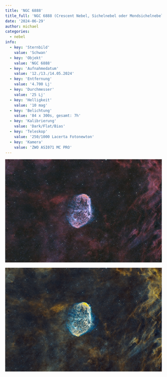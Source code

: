 ```yaml
---
title: 'NGC 6888'
title_full: 'NGC 6888 (Crescent Nebel, Sichelnebel oder Mondsichelnebel)'
date: '2024-06-29'
author: michael
categories:
  - nebel
info:
  - key: 'Sternbild'
    value: 'Schwan'
  - key: 'Objekt'
    value: 'NGC 6888'
  - key: 'Aufnahmedatum'
    value: '12./13./14.05.2024'
  - key: 'Entfernung'
    value: '4.700 Lj'
  - key: 'Durchmesser'
    value: '25 Lj'
  - key: 'Helligkeit'
    value: '10 mag'
  - key: 'Belichtung'
    value: '84 x 300s, gesamt: 7h'
  - key: 'Kalibrierung'
    value: 'Dark/Flat/Bias'
  - key: 'Teleskop'
    value: '250/1000 Lacerta Fotonewton'
  - key: 'Kamera'
    value: 'ZWO ASI071 MC PRO'
---
```


![NGC 6888](header.jpg 'NGC 6888')

![NGC 6888 HSO](NGC6888HSO.jpg 'NGC 6888 HSO')
